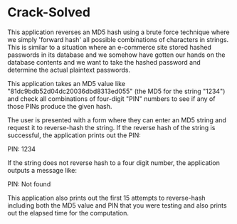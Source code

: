 # Crack-Solved
This application reverses an MD5 hash using a brute force technique where we simply 'forward hash' all possible combinations of characters in strings. 
This is similar to a situation where an e-commerce site stored hashed passwords in its database and we somehow have gotten our hands on the database contents and we want to take the hashed password and determine the actual plaintext passwords.

This application takes an MD5 value like "81dc9bdb52d04dc20036dbd8313ed055" (the MD5 for the string "1234") and check all combinations of four-digit "PIN" numbers to see if any of those PINs produce the given hash.

The user is presented with a form where they can enter an MD5 string and request it to reverse-hash the string. If the reverse hash of the string is successful, the application prints out the PIN:

PIN: 1234

If the string does not reverse hash to a four digit number, the application outputs a message like:

PIN: Not found

This application also prints out the first 15 attempts to reverse-hash including both the MD5 value and PIN that you were testing and also prints out the elapsed time for the computation.
